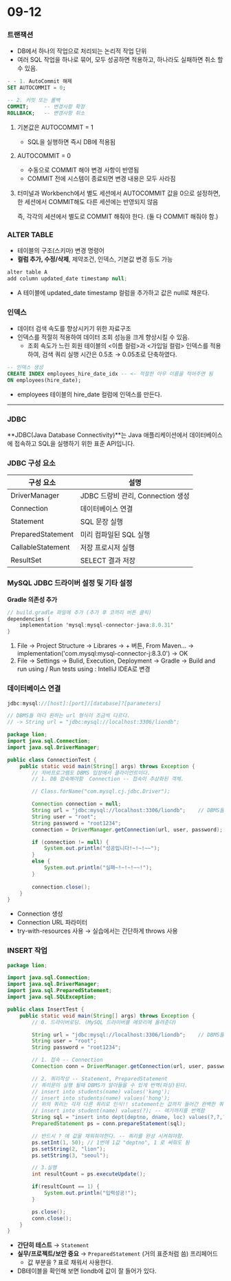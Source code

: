 # 09-12

### 트랜잭션

- DB에서 하나의 작업으로 처리되는 논리적 작업 단위
- 여러 SQL 작업을 하나로 묶어, 모두 성공하면 적용하고, 하나라도 실패하면 취소 할 수 있음.

```sql
- - 1. AutoCommit 해제
SET AUTOCOMMIT = 0;

-- 2. 커밋 또는 롤백
COMMIT;     -- 변경사항 확정
ROLLBACK;   -- 변경사항 취소
```

1. 기본값은 AUTOCOMMIT = 1
    - SQL을 실행하면 즉시 DB에 적용됨
2. AUTOCOMMIT = 0
    - 수동으로 COMMIT 해야 변경 사항이 반영됨
    - COMMIT 전에 시스템이 종료되면 변경 내용은 모두 사라짐
3. 터미널과 Workbench에서 별도 세션에서  AUTOCOMMIT 값을 0으로 설정하면, 한 세션에서 COMMIT해도 다른 세션에는 반영되지 않음
    
     즉, 각각의 세션에서 별도로 COMMIT 해줘야 한다. (둘 다 COMMIT 해줘야 함.)
    

### ALTER TABLE

- 테이블의 구조(스키마) 변경 명령어
- **컬럼 추가, 수정/삭제**, 제약조건, 인덱스, 기본값 변경 등도 가능

```java
alter table A
add column updated_date timestamp null;
```

- A 테이블에  updated_date timestamp 컬럼을 추가하고 값은 null로 채운다.

### 인덱스

- 데이터 검색 속도를 향상시키기 위한 자료구조
- 인덱스를 적절히 적용하여 데이터 조회 성능을 크게 향상시킬 수 있음.
    - 조회 속도가 느린 회원 테이블의  <이름 컬럼>과 <가입일 컬럼> 인덱스를 적용하여, 검색 쿼리 실행 시간은 0.5초 → 0.05초로 단축하였다.

```sql
-- 인덱스 생성
CREATE INDEX employees_hire_date_idx -- <- 적절한 아무 이름을 적어주면 됨
ON employees(hire_date); 
```

- employees 테이블의 hire_date 컬럼에 인덱스를 만든다.

---

### JDBC

**JDBC(Java Database Connectivity)**는 Java 애플리케이션에서 데이터베이스에 접속하고 SQL을 실행하기 위한 표준 API입니다.

### JDBC 구성 요소

| 구성 요소  | 설명 |
| --- | --- |
| DriverManager | JDBC 드랑비 관리, Connection 생성 |
| Connection | 데이터베이스 연결 |
| Statement | SQL 문장 실행 |
| PreparedStatement | 미리 컴파일된 SQL 실행 |
| CallableStatement | 저장 프로시저 실행 |
| ResultSet | SELECT 결과 저장 |

### MySQL JDBC 드라이버 설정 및 기타 설정

**Gradle 의존성 추가**

```java
// build.gradle 파일에 추가 (추가 후 코끼리 버튼 클릭)
dependencies {
    implementation 'mysql:mysql-connector-java:8.0.31'
}
```

1. File → Project Structure → Librares → + 버튼, From Maven… → implementation('com.mysql:mysql-connector-j:8.3.0') → OK
2. File → Settings → Bulid, Execution, Deployment → Gradle → Build and run using / Run tests using : IntelliJ IDEA로 변경

### 데이터베이스 연결

```java
jdbc:mysql://[host]:[port]/[database]?[parameters]

// DBMS들 마다 원하는 url 형식이 조금씩 다르다.
// -> String url = "jdbc:mysql://localhost:3306/liondb"; 

package lion;
import java.sql.Connection;
import java.sql.DriverManager;

public class ConnectionTest {
    public static void main(String[] args) throws Exception {
        // 자바프로그램도 DBMS 입장에서 클라이언트이다.
        // 1. DB 접속해야함  Connection -- 접속이 추상화된 객체.

        // Class.forName("com.mysql.cj.jdbc.Driver");

        Connection connection = null;
        String url = "jdbc:mysql://localhost:3306/liondb";    // DBMS들 마다 원하는 url 형식이 조금씩 다르다.
        String user = "root";
        String password = "root1234";
        connection = DriverManager.getConnection(url, user, password);

        if (connection != null) {
            System.out.println("성공입니다!~!~!~~");
        }
        else {
            System.out.println("실패~!~!~!~~!");
        }
        
        connection.close();
    }
}
```

- Connection 생성
- Connection URL 파라미터
- try-with-resources 사용 → 실습에서는 간단하게 throws 사용

### INSERT 작업

```java
package lion;

import java.sql.Connection;
import java.sql.DriverManager;
import java.sql.PreparedStatement;
import java.sql.SQLException;

public class InsertTest {
    public static void main(String[] args) throws Exception {
        // 0. 드라이버로딩. (MySQL 드라이버를 메모리에 올려준다)

        String url = "jdbc:mysql://localhost:3306/liondb";    // DBMS들 마다 원하는 url 형식이 조금씩 다르다.
        String user = "root";
        String password = "root1234";

        // 1. 접속 -- Connection
        Connection conn = DriverManager.getConnection(url, user, password);

        // 2. 쿼리작성 -- Statement, PreparedStatement
        // 쿼리문이 실행 될때 DBMS가 알아들을 수 있게 번역(파싱)된다.
        // insert into students(name) values('kang');
        // insert into students(name) values('hong');
        // 위의 쿼리는 각자 다른 쿼리로 인식!! statement는 값까지 들어간 완벽한 쿼리로 실행 된다.
        // insert into student(name) values(?); -- 여기까지를 번역함
        String sql = "insert into dept(deptno, dname, loc) values(?,?,?)";
        PreparedStatement ps = conn.prepareStatement(sql);

        // 반드시 ? 에 값을 채워줘야한다. -- 쿼리를 완성 시켜줘야함.
        ps.setInt(1, 50); // 1번에 1값 "deptno", 1 로 써줘도 됨
        ps.setString(2, "lion");
        ps.setString(3, "seoul");

        // 3.실행
        int resultCount = ps.executeUpdate();

        if(resultCount == 1) {
            System.out.println("입력성공!");
        }

        ps.close();
        conn.close();
    }
}

```

- **간단히 테스트** → `Statement`
- **실무/프로젝트/보안 중요** → `PreparedStatement` (거의 표준처럼 씀) 프리페어드
    - 값 부분을 ? 표로 채워서 사용한다.
- DB테이블을 확인해 보면 liondb에 값이 잘 들어가 있다.